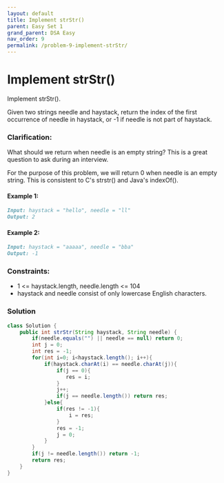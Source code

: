 ```yaml
---
layout: default
title: Implement strStr()
parent: Easy Set 1
grand_parent: DSA Easy
nav_order: 9
permalink: /problem-9-implement-strStr/
---
```

# Implement strStr()

Implement strStr().

Given two strings needle and haystack, return the index of the first occurrence of needle in haystack, or -1 if needle is not part of haystack.

### Clarification:

What should we return when needle is an empty string? This is a great question to ask during an interview.

For the purpose of this problem, we will return 0 when needle is an empty string. This is consistent to C's strstr() and Java's indexOf().



#### Example 1:
```markdown
Input: haystack = "hello", needle = "ll"
Output: 2
```
#### Example 2:
```markdown
Input: haystack = "aaaaa", needle = "bba"
Output: -1
```

### Constraints:

* 1 <= haystack.length, needle.length <= 104
* haystack and needle consist of only lowercase English characters.

### Solution
```java
class Solution {
    public int strStr(String haystack, String needle) {
        if(needle.equals("") || needle == null) return 0;
        int j = 0;
        int res = -1;
        for(int i=0; i<haystack.length(); i++){
            if(haystack.charAt(i) == needle.charAt(j)){
                if(j == 0){
                   res = i; 
                } 
                j++;
                if(j == needle.length()) return res;
            }else{
                if(res != -1){
                    i = res;
                }
                res = -1;
                j = 0;
            }
        }
        if(j != needle.length()) return -1;
        return res;
    }
}
```
